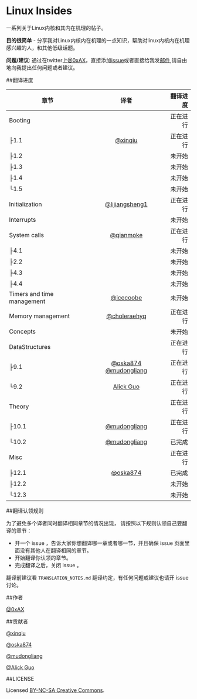 Linux Insides
===============

一系列关于Linux内核和其内在机理的帖子。

**目的很简单** - 分享我对Linux内核内在机理的一点知识，帮助对linux内核内在机理感兴趣的人，和其他低级话题。

**问题/建议**: 通过在twitter上[@0xAX](https://twitter.com/0xAX)，直接添加[issue](https://github.com/0xAX/linux-internals/issues/new)或者直接给我发[邮件](mailto:anotherworldofworld@gmail.com),请自由地向我提出任何问题或者建议。


##翻译进度

| 章节|译者|翻译进度|
| ------------- |:-------------:| -----:|
|Booting||正在进行|
|├1.1|[@xinqiu](https://github.com/xinqiu)|正在进行|
|├1.2||未开始|
|├1.3||未开始|
|├1.4||未开始|
|└1.5||未开始|
|Initialization|[@lijiangsheng1](https://github.com/lijiangsheng1)|正在进行|
|Interrupts||未开始|
|System calls|[@qianmoke](https://github.com/qianmoke)|正在进行|
|├4.1||未开始|
|├2.2||未开始|
|├4.3||未开始|
|├4.4||未开始|
|Timers and time management|[@icecoobe](https://github.com/icecoobe)|未开始|
|Memory management|[@choleraehyq](http://cholerae.com)|正在进行|
|Concepts||未开始|
|DataStructures||正在进行|
|├9.1|[@oska874](http://github.com/oska874) [@mudongliang](https://github.com/mudongliang)|正在进行|
|└9.2|[Alick Guo](https://github.com/a1ickgu0)|正在进行|
|Theory||正在进行|
|├10.1|[@mudongliang](https://github.com/mudongliang)|正在进行|
|└10.2|[@mudongliang](https://github.com/mudongliang)|已完成|
|Misc||正在进行|
|├12.1|[@oska874](https://github.com/oska874)|已完成|
|├12.2||未开始|
|└12.3||未开始|

##翻译认领规则

为了避免多个译者同时翻译相同章节的情况出现， 请按照以下规则认领自己要翻译的章节：

* 开一个 issue ，告诉大家你想翻译哪一章或者哪一节，并且确保 issue 页面里面没有其他人在翻译相同的章节。
* 开始翻译你认领的章节。
* 完成翻译之后，关闭 issue 。

翻译前建议看 `TRANSLATION_NOTES.md` 翻译约定，有任何问题或建议也请开 issue 讨论。



##作者

[@0xAX](https://twitter.com/0xAX)


##贡献者
	
[@xinqiu](https://github.com/xinqiu)

[@oska874](https://github.com/oska874)
	
[@mudongliang](https://github.com/mudongliang)

[@Alick Guo](https://github.com/a1ickgu0)

##LICENSE

Licensed [BY-NC-SA Creative Commons](http://creativecommons.org/licenses/by-nc-sa/4.0/).

